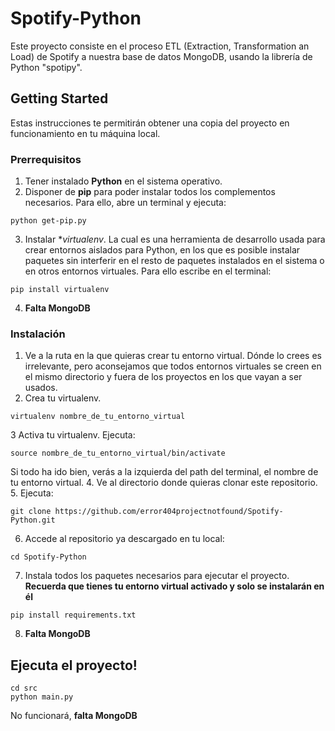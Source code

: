# Spotify-Python
Este proyecto consiste en el proceso ETL (Extraction, Transformation an Load) de Spotify a nuestra base de datos MongoDB, usando la librería de Python "spotipy".
## Getting Started
Estas instrucciones te permitirán obtener una copia del proyecto en funcionamiento en tu máquina local.
### Prerrequisitos
1. Tener instalado **Python** en el sistema operativo. 
2. Disponer de **pip** para poder instalar todos los complementos necesarios. Para ello, abre un terminal y ejecuta:
```
python get-pip.py
```
3. Instalar **virtualenv*. La cual es una herramienta de desarrollo usada para crear entornos aislados para Python, en los que es posible instalar paquetes sin interferir en el resto de paquetes instalados en el sistema o en otros entornos virtuales.
Para ello escribe en el terminal:
```
pip install virtualenv
```
4. **Falta MongoDB**
### Instalación
1. Ve a la ruta en la que quieras crear tu entorno virtual. Dónde lo crees es irrelevante, pero aconsejamos que todos entornos virtuales se creen en el mismo directorio y fuera de los proyectos en los que vayan a ser usados.
2. Crea tu virtualenv.
```
virtualenv nombre_de_tu_entorno_virtual
```
3 Activa tu virtualenv. Ejecuta:
```
source nombre_de_tu_entorno_virtual/bin/activate
```
Si todo ha ido bien, verás a la izquierda del path del terminal, el nombre de tu entorno virtual.
4. Ve al directorio donde quieras clonar este repositorio.
5. Ejecuta:
```
git clone https://github.com/error404projectnotfound/Spotify-Python.git
```
6. Accede al repositorio ya descargado en tu local:
```
cd Spotify-Python
```
7. Instala todos los paquetes necesarios para ejecutar el proyecto. **Recuerda que tienes tu entorno virtual activado y solo se instalarán en él**
```
pip install requirements.txt
```
8. **Falta MongoDB**
## Ejecuta el proyecto!
```
cd src
python main.py
```
No funcionará, **falta MongoDB**
